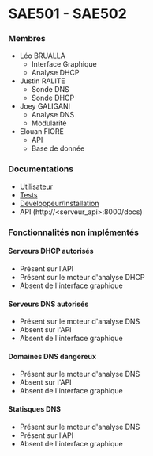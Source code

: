 # SAE501 - SAE502

### Membres

- Léo BRUALLA
    - Interface Graphique
    - Analyse DHCP
- Justin RALITE
    - Sonde DNS
    - Sonde DHCP
- Joey GALIGANI
    - Analyse DNS
    - Modularité
- Elouan FIORE
    - API
    - Base de donnée

### Documentations
- [Utilisateur](docs/Interface-Utilisateur.md)
- [Tests](docs/tests.md)
- [Developpeur/Installation](docs/dev_install.md)
- API (http://\<serveur_api\>:8000/docs)

### Fonctionnalités  non implémentés

#### Serveurs DHCP autorisés
- Présent sur l'API
- Présent sur le moteur d'analyse DHCP
- Absent de l'interface graphique

#### Serveurs DNS autorisés
- Présent sur le moteur d'analyse DNS
- Absent sur l'API
- Absent de l'interface graphique

#### Domaines DNS dangereux
- Présent sur le moteur d'analyse DNS
- Absent sur l'API
- Absent de l'interface graphique

#### Statisques DNS
- Présent sur le moteur d'analyse DNS
- Présent sur l'API
- Absent de l'interface graphique
